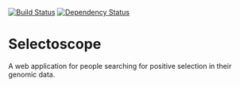 [![Build Status](https://travis-ci.org/anzaika/selectoscope.svg?branch=master)](https://travis-ci.org/anzaika/selectoscope)
[![Dependency Status](https://gemnasium.com/anzaika/selectoscope.svg)](https://gemnasium.com/anzaika/selectoscope)

Selectoscope
================

A web application for people searching for positive selection in their genomic data.
